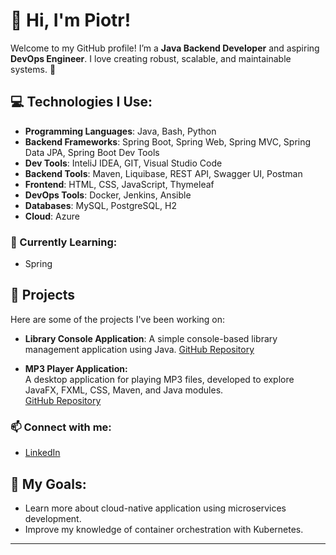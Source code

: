 # 👋 Hi, I'm Piotr!

Welcome to my GitHub profile! I’m a **Java Backend Developer** and aspiring **DevOps Engineer**. I love creating robust, scalable, and maintainable systems. 🚀

## 💻 Technologies I Use:
- **Programming Languages**: Java, Bash, Python
- **Backend Frameworks**: Spring Boot, Spring Web, Spring MVC, Spring Data JPA, Spring Boot Dev Tools
- **Dev Tools**: InteliJ IDEA, GIT, Visual Studio Code
- **Backend Tools**: Maven, Liquibase, REST API, Swagger UI, Postman
- **Frontend**: HTML, CSS, JavaScript, Thymeleaf
- **DevOps Tools**: Docker, Jenkins, Ansible
- **Databases**: MySQL, PostgreSQL, H2
- **Cloud**: Azure

### 🌱 Currently Learning:
- Spring

## 🔧 Projects
Here are some of the projects I've been working on:
- **Library Console Application**: 
  A simple console-based library management application using Java.
  [GitHub Repository](https://github.com/wuPiotrek/library)

- **MP3 Player Application:**  
  A desktop application for playing MP3 files, developed to explore JavaFX, FXML, CSS, Maven, and Java modules.  
  [GitHub Repository](https://github.com/wuPiotrek/mp3player)

### 📫 Connect with me:
- [LinkedIn](https://www.linkedin.com/in/wupiotrek)

## 🎯 My Goals:
- Learn more about cloud-native application using microservices development.
- Improve my knowledge of container orchestration with Kubernetes.

---
